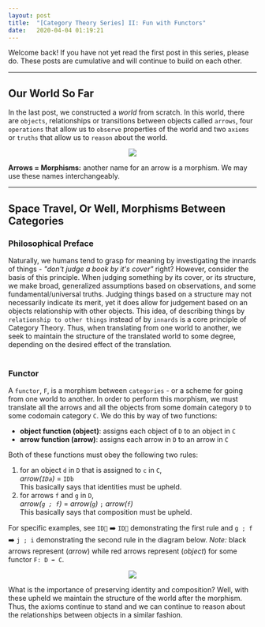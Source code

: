 ```yaml
---
layout: post
title:  "[Category Theory Series] II: Fun with Functors"
date:   2020-04-04 01:19:21
---
```


Welcome back! If you have not yet read the first post in this series, please do. These posts are cumulative and will continue to build on each other.

***

## Our World So Far  

In the last post, we constructed a *world* from scratch. In this world, there are `objects`, relationships or transitions between objects called `arrows`, four `operations` that allow us to `observe` properties of the world and two `axioms` or `truths` that allow us to `reason` about the world.

<div style="text-align:center"><img src="https://imgur.com/2kCFoMb.png" /></div>

**Arrows = Morphisms:** another name for an arrow is a morphism. We may use these names interchangeably.

***

## Space Travel, Or Well, Morphisms Between Categories

### Philosophical Preface
Naturally, we humans tend to grasp for meaning by investigating the innards of things - *"don't judge a book by it's cover"* right? However, consider the basis of this principle. When judging something by its cover, or its structure, we make broad, generalized assumptions based on observations, and some fundamental/universal truths. Judging things based on a structure may not necessarily indicate its merit, yet it does allow for judgement based on an objects relationship with other objects. This idea, of describing things by `relationship to other things` instead of by `innards` is a core principle of Category Theory. Thus, when translating from one world to another, we seek to maintain the structure of the translated world to some degree, depending on the desired effect of the translation.<br>
<br>

### Functor

A `functor`, `F`, is a morphism between `categories` - or a scheme for going from one world to another. In order to perform this morphism, we must translate all the arrows and all the objects from some domain category `D` to some codomain category `C`. We do this by way of two functions:
* **object function (object)**: assigns each object of `D` to an object in `C`
* **arrow function (arrow)**: assigns each arrow in `D` to an arrow in `C`

Both of these functions must obey the following two rules:
1. for an object `d` in `D` that is assigned to `c` in `C`,<br>*arrow(`IDa`)* = `IDb`<br>This basically says that identities must be upheld.
2. for arrows `f` and `g` in `D`,<br>*arrow(`g ; f`)* = *arrow(`g`)* `;` *arrow(`f`)*<br>This basically says that composition must be upheld.

For specific examples, see `ID🍋` ➡️ `ID🍕` demonstrating the first rule and `g ; f` ➡️ `j ; i` demonstrating the second rule in the diagram below. *Note:* black arrows represent (*arrow*) while red arrows represent (*object*) for some functor `F: D ➡️ C`.

<div style="text-align:center"><img src="https://imgur.com/i8xWfM4.png" /></div>

What is the importance of preserving identity and composition? Well, with these upheld we maintain the structure of the world after the morphism. Thus, the axioms continue to stand and we can continue to reason about the relationships between objects in a similar fashion.
